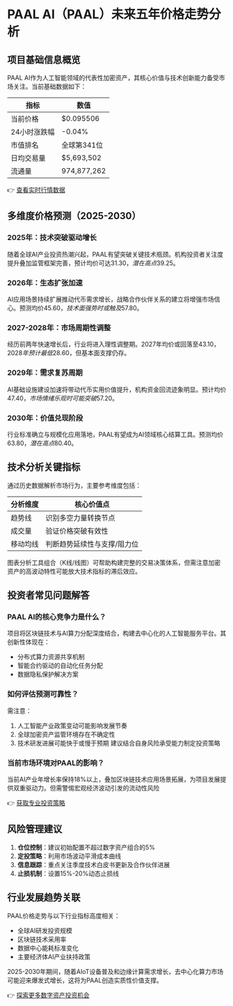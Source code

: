 # PAAL AI（PAAL）未来五年价格走势分析

## 项目基础信息概览
PAAL AI作为人工智能领域的代表性加密资产，其核心价值与技术创新能力备受市场关注。当前基础数据如下：

| 指标          | 数值                |
|---------------|---------------------|
| 当前价格      | $0.095506           |
| 24小时涨跌幅  | -0.04%              |
| 市值排名      | 全球第341位         |
| 日均交易量    | $5,693,502          |
| 流通量        | 974,877,262         |

👉 [查看实时行情数据](https://bit.ly/okx_welcome)

## 多维度价格预测（2025-2030）

### 2025年：技术突破驱动增长
随着全球AI产业投资热潮兴起，PAAL有望突破关键技术瓶颈。机构投资者关注度提升叠加监管框架完善，预计均价可达$31.30，潜在高点$39.25。

### 2026年：生态扩张加速
AI应用场景持续扩展推动代币需求增长，战略合作伙伴关系的建立将增强市场信心。预测均价$45.60，技术面强势时或触及$57.80。

### 2027-2028年：市场周期性调整
经历前两年快速增长后，行业将进入理性调整期。2027年均价或回落至$43.10，2028年预计最低$28.60，但基本面支撑仍存。

### 2029年：需求复苏周期
AI基础设施建设加速将带动代币实用价值提升，机构资金回流迹象明显。预计均价$47.40，市场情绪乐观时可能突破$57.20。

### 2030年：价值兑现阶段
行业标准确立与规模化应用落地，PAAL有望成为AI领域核心结算工具。预测均价$63.80，潜在高点$80.40。

## 技术分析关键指标
通过历史数据解析市场行为，主要参考维度包括：

| 分析维度 | 核心价值点                          |
|----------|-------------------------------------|
| 趋势线   | 识别多空力量转换节点                |
| 成交量   | 验证价格突破有效性                  |
| 移动均线 | 判断趋势延续性与支撑/阻力位         |

图表分析工具组合（K线/线图）可帮助构建完整的交易决策体系，但需注意加密资产的高波动特性可能放大技术指标的滞后效应。

## 投资者常见问题解答

### PAAL AI的核心竞争力是什么？
项目将区块链技术与AI算力分配深度结合，构建去中心化的人工智能服务平台。其创新性体现在：
- 分布式算力资源共享机制
- 智能合约驱动的自动化任务分配
- 数据隐私保护解决方案

### 如何评估预测可靠性？
需注意：
1. 人工智能产业政策变动可能影响发展节奏
2. 全球加密资产监管环境存在不确定性
3. 技术研发进展可能快于或慢于预期
建议结合自身风险承受能力制定投资策略

### 当前市场环境对PAAL的影响？
当前AI产业年增长率保持18%以上，叠加区块链技术应用场景拓展，为项目发展提供双重驱动力。但需警惕宏观经济波动引发的流动性风险

👉 [获取专业投资策略](https://bit.ly/okx_welcome)

## 风险管理建议
1. **仓位控制**：建议初始配置不超过数字资产组合的5%
2. **定投策略**：利用市场波动平滑成本曲线
3. **信息跟踪**：重点关注季度技术白皮书更新及合作伙伴进展
4. **止损机制**：设置15%-20%动态止损线

## 行业发展趋势关联
PAAL价格走势与以下行业指标高度相关：
- 全球AI研发投资规模
- 区块链技术采用率
- 数据中心能耗标准变化
- 主要经济体AI产业扶持政策

2025-2030年期间，随着AIoT设备普及和边缘计算需求增长，去中心化算力市场可能迎来爆发式增长，这将为PAAL创造实质性价值支撑。

👉 [探索更多数字资产投资机会](https://bit.ly/okx_welcome)